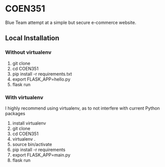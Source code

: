 # COEN351
Blue Team attempt at a simple but secure e-commerce website.

## Local Installation

### Without virtualenv

1. git clone
2. cd COEN351
3. pip install -r requirements.txt
4. export FLASK_APP=hello.py
5. flask run

### With virtualenv

I highly recommend using virtualenv, as to not interfere with current Python packages

1. install virtualenv
2. git clone
3. cd COEN351
4. virtualenv .
5. source bin/activate
6. pip install -r requirements
7. export FLASK_APP=main.py
8. flask run
